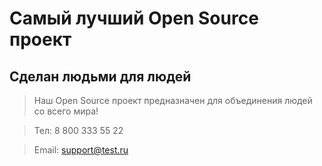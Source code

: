 # Самый лучший Open Source проект

## Сделан людьми для людей

> Наш Open Source проект предназначен для объединения людей со всего мира!

>Тел: 8 800 333 55 22

>Email: support@test.ru
